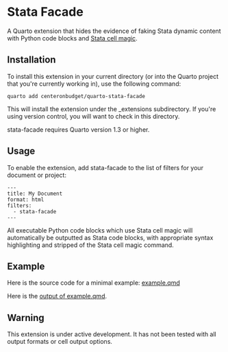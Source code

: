 # Stata Facade

A Quarto extension that hides the evidence of faking Stata dynamic content with Python code blocks and [Stata cell magic](https://www.stata.com/python/pystata/notebook/Magic%20Commands1.html).

## Installation

To install this extension in your current directory (or into the Quarto project that you're currently working in), use the following command:

    quarto add centeronbudget/quarto-stata-facade

This will install the extension under the \_extensions subdirectory. If you're using version control, you will want to check in this directory.

stata-facade requires Quarto version 1.3 or higher.

## Usage

To enable the extension, add stata-facade to the list of filters for your document or project:

    ---
    title: My Document
    format: html
    filters:
      - stata-facade
    ---

All executable Python code blocks which use Stata cell magic will automatically be outputted as Stata code blocks, with appropriate syntax highlighting and stripped of the Stata cell magic command.

## Example

Here is the source code for a minimal example: [example.qmd](https://github.com/centeronbudget/quarto-stata-facade/blob/main/example.qmd)

Here is the [output of example.qmd](https://centeronbudget.github.io/quarto-stata-facade).

## Warning

This extension is under active development. It has not been tested with all output formats or cell output options.
